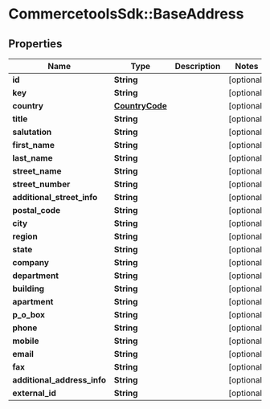 # CommercetoolsSdk::BaseAddress

## Properties
Name | Type | Description | Notes
------------ | ------------- | ------------- | -------------
**id** | **String** |  | [optional] 
**key** | **String** |  | [optional] 
**country** | [**CountryCode**](CountryCode.md) |  | [optional] 
**title** | **String** |  | [optional] 
**salutation** | **String** |  | [optional] 
**first_name** | **String** |  | [optional] 
**last_name** | **String** |  | [optional] 
**street_name** | **String** |  | [optional] 
**street_number** | **String** |  | [optional] 
**additional_street_info** | **String** |  | [optional] 
**postal_code** | **String** |  | [optional] 
**city** | **String** |  | [optional] 
**region** | **String** |  | [optional] 
**state** | **String** |  | [optional] 
**company** | **String** |  | [optional] 
**department** | **String** |  | [optional] 
**building** | **String** |  | [optional] 
**apartment** | **String** |  | [optional] 
**p_o_box** | **String** |  | [optional] 
**phone** | **String** |  | [optional] 
**mobile** | **String** |  | [optional] 
**email** | **String** |  | [optional] 
**fax** | **String** |  | [optional] 
**additional_address_info** | **String** |  | [optional] 
**external_id** | **String** |  | [optional] 

